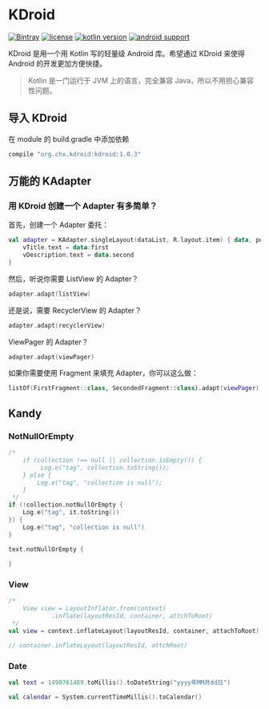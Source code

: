 # KDroid

[![Bintray](https://img.shields.io/bintray/v/7hens/maven/kdroid.svg)](https://bintray.com/7hens/maven/kdroid)
[![license](https://img.shields.io/github/license/7hens/KDroid.svg)](https://github.com/7hens/KDroid/blob/master/LICENSE)
[![kotlin version](https://img.shields.io/badge/kotlin_version-1.1.1-blue.svg)]()
[![android support](https://img.shields.io/badge/android_support-25.1.1-blue.svg)]()

KDroid 是用一个用 Kotlin 写的轻量级 Android 库。希望通过 KDroid 来使得 Android 的开发更加方便快捷。

> Kotlin 是一门运行于 JVM 上的语言，完全兼容 Java，所以不用担心兼容性问题。

## 导入 KDroid

在 module 的 build.gradle 中添加依赖

```groovy
compile "org.chx.kdroid:kdroid:1.0.3"
```

## 万能的 KAdapter

### 用 KDroid 创建一个 Adapter 有多简单？

首先，创建一个 Adapter 委托：

```kotlin
val adapter = KAdapter.singleLayout(dataList, R.layout.item) { data, position ->
    vTitle.text = data.first
    vDescription.text = data.second
}
```

然后，听说你需要 ListView 的 Adapter？

```kotlin
adapter.adapt(listView)
```

还是说，需要 RecyclerView 的 Adapter？

```kotlin
adapter.adapt(recyclerView)
```

ViewPager 的 Adapter？

```kotlin
adapter.adapt(viewPager)
```

如果你需要使用 Fragment 来填充 Adapter，你可以这么做：

```kotlin
listOf(FirstFragment::class, SecondedFragment::class).adapt(viewPager)
```

## Kandy

### NotNullOrEmpty
```kotlin
/* 
    if (collection !== null || collection.isEmpty()) {
         Log.e("tag", collection.toString());
    } else {
        Log.e("tag", "collection is null");
    }
 */
if (!collection.notNullOrEmpty {
    Log.e("tag", it.toString())
}) {
    Log.e("tag", "collection is null")
}

text.notNullOrEmpty {
    
}
```

### View
```kotlin
/*
    View view = LayoutInflator.from(context)
            .inflate(layoutResId, container, attchToRoot)
 */
val view = context.inflateLayout(layoutResId, container, attachToRoot)

// container.inflateLayout(layoutResId, attchRoot)
```

### Date
```kotlin
val text = 1490761489.toMillis().toDateString("yyyy年MM月dd日")

val calendar = System.currentTimeMillis().toCalendar()
```

